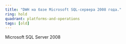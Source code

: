 ```yaml
---
title: "DWH на базе Microsoft SQL-сервера 2008 года."
ring: hold
quadrant: platforms-and-operations
tags: [old]
---
```


Microsoft SQL Server 2008